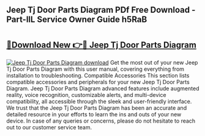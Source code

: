 ## Jeep Tj Door Parts Diagram PDf Free Download - Part-llL Service Owner Guide h5RaB

# <h2><a href="http://dfsqoep.blite.top/?on=Jeep+Tj+Door+Parts+Diagram">🔗Download New 👉🔴 Jeep Tj Door Parts Diagram</a></h2>

[![Jeep Tj Door Parts Diagram download](https://i.imgur.com/lujVjoI.png)](http://dfsqoep.blite.top/?on=Jeep+Tj+Door+Parts+Diagram)
Get the most out of your new Jeep Tj Door Parts Diagram with this user manual, covering everything from installation to troubleshooting. Compatible Accessories This section lists compatible accessories and peripherals for your new Jeep Tj Door Parts Diagram. Jeep Tj Door Parts Diagram advanced features include augmented reality, voice recognition, customizable alerts, and multi-device compatibility, all accessible through the sleek and user-friendly interface. We trust that the Jeep Tj Door Parts Diagram has been an accurate and detailed resource in your efforts to learn the ins and outs of your new device. In case of any queries or concerns, please do not hesitate to reach out to our customer service team.

